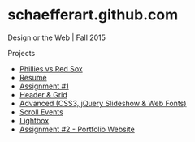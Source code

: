 # schaefferart.github.com

Design or the Web | Fall 2015

Projects
* [Phillies vs Red Sox](http://introtowww.github.com/phillies "Phillies vs Red Sox")
* [Resume](http://introtowww.github.com/resume "Resume")
* [Assignment #1](http://introtowww.github.com/assignment1 "Assignment 1")
* [Header & Grid](http://introtowww.github.com/header-grid "Header & Grid")
* [Advanced (CSS3, jQuery Slideshow & Web Fonts)](http://introtowww.github.com/advanced "Advanced")
* [Scroll Events](http://introtowww.github.com/scrollit "Scroll Events")
* [Lightbox](http://introtowww.github.com/lightbox "Lightbox")
* [Assignment #2 - Portfolio Website](http://introtowww.github.com/assignment2 "Assignment 2")
